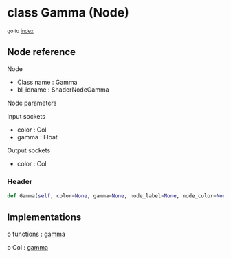 # class Gamma (Node)

<sub>go to [index](/docs/index.md)</sub>

## Node reference

Node
 - Class name : Gamma
 - bl_idname : ShaderNodeGamma

Node parameters

Input sockets
 - color : Col
 - gamma : Float

Output sockets
 - color : Col

### Header

``` python
def Gamma(self, color=None, gamma=None, node_label=None, node_color=None):
```

## Implementations

o functions : [gamma](/docs/Shader_classes/GLOBAL.md#gamma)

o Col : [gamma](/docs/Shader_classes/Col.md#gamma)


